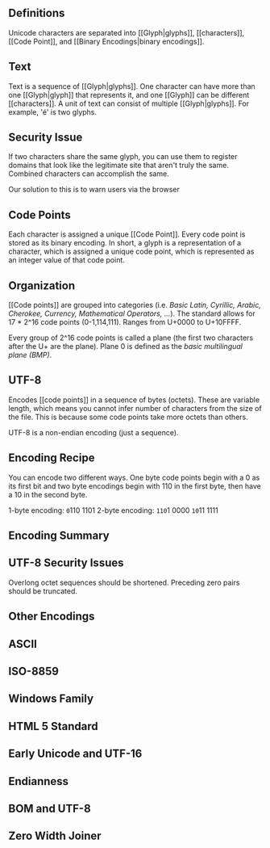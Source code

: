 ## Definitions

Unicode characters are separated into [[Glyph|glyphs]], [[characters]], [[Code Point]], and [[Binary Encodings|binary encodings]].

## Text

Text is a sequence of [[Glyph|glyphs]]. One character can have more than one [[Glyph|glyph]] that represents it, and one [[Glyph]] can be different [[characters]]. A unit of text can consist of multiple [[Glyph|glyphs]]. For example, 'é' is two glyphs. 

## Security Issue

If two characters share the same glyph, you can use them to register domains that look like the legitimate site that aren't truly the same. Combined characters can accomplish the same. 

Our solution to this is to warn users via the browser 

## Code Points

Each character is assigned a unique [[Code Point]]. Every code point is stored as its binary encoding. In short, a glyph is a representation of a character, which is assigned a unique code point, which is represented as an integer value of that code point. 

## Organization

[[Code points]] are grouped into categories (i.e. *Basic Latin, Cyrillic, Arabic, Cherokee, Currency, Mathematical Operators, ...*). The standard allows for 17 * 2^16 code points (0-1,114,111). Ranges from U+0000 to U+10FFFF. 

Every group of 2^16 code points is called a plane (the first two characters after the U+ are the plane). Plane 0 is defined as the *basic multilingual plane (BMP)*. 

## UTF-8

Encodes [[code points]] in a sequence of bytes (octets). These are variable length, which means you cannot infer number of characters from the size of the file. This is because some code points take more octets than others. 

UTF-8 is a non-endian encoding (just a sequence). 

## Encoding Recipe

You can encode two different ways. One byte code points begin with a 0 as its first bit and two byte encodings begin with 110 in the first byte, then have a 10 in the second byte. 

1-byte encoding: `0`110 1101
2-byte encoding: `110`1 0000 `10`11 1111

## Encoding Summary



## UTF-8 Security Issues

Overlong octet sequences should be shortened. Preceding zero pairs should be truncated. 

## Other Encodings



## ASCII



## ISO-8859



## Windows Family



## HTML 5 Standard



## Early Unicode and UTF-16



## Endianness



## BOM and UTF-8



## Zero Width Joiner


